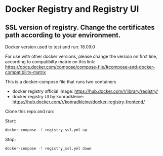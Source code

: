 # Docker Registry and Registry UI

## SSL version of registry. Change the certificates path according to your environment.

Docker version used to test and run: 18.09.0

For use with other docker versions, please change the version on first line, according to compatibilty matrix on this link:
https://docs.docker.com/compose/compose-file/#compose-and-docker-compatibility-matrix

This is a docker-compose file that runs two containers
- docker registry official image: https://hub.docker.com/r/library/registry/
- docker registry UI by konradkleine: https://hub.docker.com/r/konradkleine/docker-registry-frontend/

Clone this repo and run:

Start:
```sh
docker-compose -f registry_ssl.yml up
```
Stop:
```sh
docker-compose -f registry_ssl.yml down
```